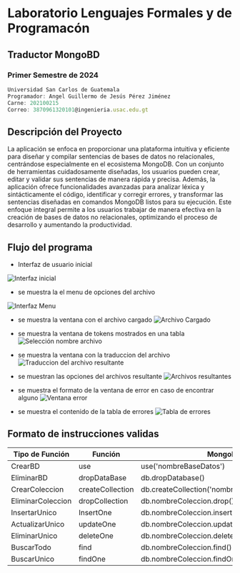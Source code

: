 # Laboratorio Lenguajes Formales y de Programacón

## Traductor MongoBD

### Primer Semestre de 2024

```js
Universidad San Carlos de Guatemala
Programador: Angel Guillermo de Jesús Pérez Jiménez 
Carne: 202100215
Correo: 3870961320101@ingenieria.usac.edu.gt
```


## Descripción del Proyecto

La aplicación se enfoca en proporcionar una plataforma intuitiva y eficiente para diseñar y compilar sentencias de bases de datos no relacionales, centrándose especialmente en el ecosistema MongoDB. Con un conjunto de herramientas cuidadosamente diseñadas, los usuarios pueden crear, editar y validar sus sentencias de manera rápida y precisa. Además, la aplicación ofrece funcionalidades avanzadas para analizar léxica y sintácticamente el código, identificar y corregir errores, y transformar las sentencias diseñadas en comandos MongoDB listos para su ejecución. Este enfoque integral permite a los usuarios trabajar de manera efectiva en la creación de bases de datos no relacionales, optimizando el proceso de desarrollo y aumentando la productividad.

## Flujo del programa

* Interfaz de usuario inicial

![Interfaz inicial](https://i.ibb.co/L5Mjdms/imagen-2024-04-24-191836473.png)

* se muestra la el menu de opciones del archivo

![Interfaz Menu](https://i.ibb.co/P6XFZ2s/image.png)

* se muestra la ventana con el archivo cargado
![Archivo Cargado](https://i.ibb.co/T2YhZ89/image.png)

* se muestra la ventana de tokens mostrados en una tabla
![Selección nombre archivo](https://i.ibb.co/6YrpLLv/image.png)

* se muestra la ventana con la traduccion del archivo
![Traduccion del archivo resultante](https://i.ibb.co/kKv81Sx/image.png)

* se muestran las opciones del archivos resultante
![Archivos resultantes](https://i.ibb.co/mXy0vPG/image.png)

* se muestra  el formato de la ventana de error en caso de encontrar alguno
![Ventana error](https://i.ibb.co/6y6PCts/image.png)

* se muestra el contenido de la tabla de errores
![Tabla de errores](https://i.ibb.co/RHxCp70/image.png)

## Formato de instrucciones validas

| Tipo de Función  | Función          | MongoDB                |
|------------------|------------------|------------------------|
| CrearBD          | use              | use('nombreBaseDatos') |
| EliminarBD       | dropDataBase     | db.dropDatabase()      |
| CrearColeccion   | createCollection | db.createCollection('nombreColeccion') |
| EliminarColeccion| dropCollection   | db.nombreColeccion.drop() |
| InsertarUnico    | InsertOne        | db.nombreColeccion.insertOne(ARCHIVOJSON) |
| ActualizarUnico  | updateOne        | db.nombreColeccion.updateOne(ARCHIVOJSON) |
| EliminarUnico    | deleteOne        | db.nombreColeccion.deleteOne(ARCHIVOJSON) |
| BuscarTodo       | find             | db.nombreColeccion.find() |
| BuscarUnico      | findOne          | db.nombreColeccion.findOne() |
